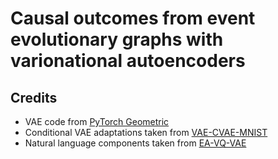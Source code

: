 # Causal outcomes from event evolutionary graphs with varionational autoencoders


## Credits

* VAE code from [PyTorch Geometric](https://github.com/pyg-team/pytorch_geometric)
* Conditional VAE adaptations taken from [VAE-CVAE-MNIST](https://github.com/timbmg/VAE-CVAE-MNIST)
* Natural language components taken from [EA-VQ-VAE](https://github.com/microsoft/EA-VQ-VAE)
